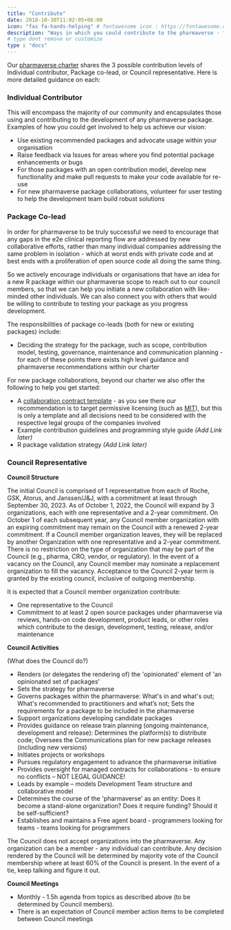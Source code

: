 ```yaml
---
title: "Contribute"
date: 2018-10-30T11:02:05+06:00
icon: "fas fa-hands-helping" # fontawesome icon : https://fontawesome.com/icons
description: "Ways in which you could contribute to the pharmaverse - for new or existing packages."
# type dont remove or customize
type : "docs"
---
```


Our [pharmaverse charter](https://pharmaverse.org/charter/) shares the 3 possible contribution levels of Individual contributor, Package co-lead, or Council representative. 
Here is more detailed guidance on each:

### Individual Contributor

This will encompass the majority of our community and encapsulates those using and contributing to the development of any pharmaverse package. Examples of how you could get involved to help us achieve our vision:
* Use existing recommended packages and advocate usage within your organisation
* Raise feedback via Issues for areas where you find potential package enhancements or bugs
* For those packages with an open contribution model, develop new functionality and make pull requests to make your code available for re-use
* For new pharmaverse package collaborations, volunteer for user testing to help the development team build robust solutions

### Package Co-lead

In order for pharmaverse to be truly successful we need to encourage that any gaps in the e2e clinical reporting flow are addressed by new collaborative efforts, rather than many individual companies addressing the same problem in isolation - which at worst ends with private code and at best ends with a proliferation of open source code all doing the same thing.

So we actively encourage individuals or organisations that have an idea for a new R package within our pharmaverse scope to reach out to our council members, so that we can help you initiate a new collaboration with like-minded other individuals. We can also connect you with others that would be willing to contribute to testing your package as you progress development.

The responsibilities of package co-leads (both for new or existing packages) include:
* Deciding the strategy for the package, such as scope, contribution model, testing, governance, maintenance and communication planning - for each of these points there exists high level guidance and pharmaverse recommendations within our charter

For new package collaborations, beyond our charter we also offer the following to help you get started:
* A [collaboration contract template](https://github.com/pharmaverse/pharmaverse/blob/main/content/contribute/Pharmaverse%20Collaborative%20Agreement%20(template).docx) - as you see there our recommendation is to target permissive licensing (such as [MIT](https://opensource.org/licenses/MIT)), but this is only a template and all decisions need to be considered with the respective legal groups of the companies involved
* Example contribution guidelines and programming style guide _(Add Link later)_
* R package validation strategy _(Add Link later)_

### Council Representative

**Council Structure**

The initial Council is comprised of 1 representative from each of Roche, GSK, Atorus, and Janssen/J&J, with a commitment at least through September 30, 2023. As of October 1, 2022, the Council will expand by 3 organizations, each with one representative and a 2-year commitment. On October 1 of each subsequent year, any Council member organization with an expiring commitment may remain on the Council with a renewed 2-year commitment. If a Council member organization leaves, they will be replaced by another Organization with one representative and a 2-year commitment. There is no restriction on the type of organization that may be part of the Council (e.g., pharma, CRO, vendor, or regulatory). In the event of a vacancy on the Council, any Council member may nominate a replacement organization to fill the vacancy. Acceptance to the Council 2-year term is granted by the existing council, inclusive of outgoing membership. 

It is expected that a Council member organization contribute:
*	One representative to the Council
*	Commitment to at least 2 open source packages under pharmaverse via reviews, hands-on code development, product leads, or other roles which contribute to the design, development, testing, release, and/or maintenance     
 
**Council Activities** 

(What does the Council do?)
*	Renders (or delegates the rendering of) the 'opinionated' element of 'an opinionated set of packages'
*	Sets the strategy for pharmaverse
*	Governs packages within the pharmaverse: What's in and what's out; What's recommended to practitioners and what’s not; Sets the requirements for a package to be included in the pharmaverse
*	Support organizations developing candidate packages
*	Provides guidance on release train planning (ongoing maintenance, development and release): Determines the platform(s) to distribute code; Oversees the Communications plan for new package releases (including new versions)
*	Initiates projects or workshops
*	Pursues regulatory engagement to advance the pharmaverse initiative
*	Provides oversight for managed contracts for collaborations - to ensure no conflicts – NOT LEGAL GUIDANCE!
*	Leads by example – models Development Team structure and collaborative model
*	Determines the course of the 'pharmaverse' as an entity:	Does it become a stand-alone organization? Does it require funding?	Should it be self-sufficient?
*	Establishes and maintains a Free agent board - programmers looking for teams - teams looking for programmers

The Council does not accept organizations into the pharmaverse. Any organization can be a member - any individual can contribute.
Any decision rendered by the Council will be determined by majority vote of the Council membership where at least 60% of the Council is present. In the event of a tie, keep talking and figure it out.

**Council Meetings** 

*	Monthly - 1.5h agenda from topics as described above (to be determined by Council members).      
*	There is an expectation of Council member action items to be completed between Council meetings
